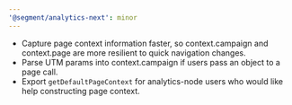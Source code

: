 ```yaml
---
'@segment/analytics-next': minor
---
```


- Capture page context information faster, so context.campaign and context.page are more resilient to quick navigation changes.
- Parse UTM params into context.campaign if users pass an object to a page call.
- Export `getDefaultPageContext` for analytics-node users who would like help constructing page context.

